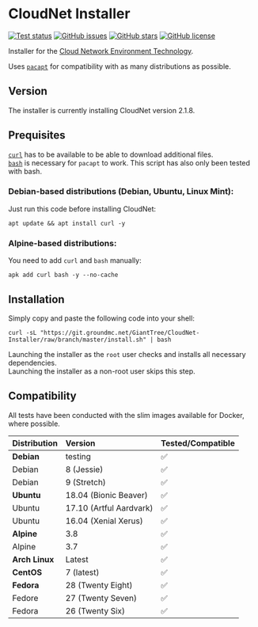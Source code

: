 # CloudNet Installer

[![Test status](https://ci.groundmc.net/buildStatus/icon?job=GiantTree/CloudNet-Installer/master)](https://ci.groundmc.net/job/GiantTree/job/CloudNet-Installer/job/master/)
[![GitHub issues](https://img.shields.io/github/issues/GiantTreeLP/CloudNet-Installer.svg)](https://github.com/GiantTreeLP/CloudNet-Installer/issues)
[![GitHub stars](https://img.shields.io/github/stars/GiantTreeLP/CloudNet-Installer.svg)](https://github.com/GiantTreeLP/CloudNet-Installer/stargazers)
[![GitHub license](https://img.shields.io/github/license/GiantTreeLP/CloudNet-Installer.svg)](https://github.com/GiantTreeLP/CloudNet-Installer/blob/master/LICENSE)


Installer for the [Cloud Network Environment Technology](https://github.com/CloudNetService/CloudNet).

Uses [`pacapt`](https://github.com/icy/pacapt) for compatibility with as many distributions as possible.

## Version

The installer is currently installing CloudNet version 2.1.8.

## Prequisites

[`curl`](https://curl.haxx.se/) has to be available to be able to download additional files.  
[`bash`](https://www.gnu.org/software/bash/) is necessary for `pacapt` to work. This script has also only been tested with bash.

### Debian-based distributions (Debian, Ubuntu, Linux Mint):

Just run this code before installing CloudNet:

    apt update && apt install curl -y

### Alpine-based distributions:

You need to add `curl` and `bash` manually:

    apk add curl bash -y --no-cache

## Installation

Simply copy and paste the following code into your shell:

    curl -sL "https://git.groundmc.net/GiantTree/CloudNet-Installer/raw/branch/master/install.sh" | bash

Launching the installer as the `root` user checks and installs all necessary dependencies.  
Launching the installer as a non-root user skips this step.

## Compatibility

All tests have been conducted with the slim images available for Docker, where possible.

| Distribution   | Version                 | Tested/Compatible |
| :------------- | :---------------------- | :---------------- |
| **Debian**     | testing                 | ✅                 |
| Debian         | 8 (Jessie)              | ✅                 |
| Debian         | 9 (Stretch)             | ✅                 |
| **Ubuntu**     | 18.04 (Bionic Beaver)   | ✅                 |
| Ubuntu         | 17.10 (Artful Aardvark) | ✅                 |
| Ubuntu         | 16.04 (Xenial Xerus)    | ✅                 |
| **Alpine**     | 3.8                     | ✅                 |
| Alpine         | 3.7                     | ✅                 |
| **Arch Linux** | Latest                  | ✅                 |
| **CentOS**     | 7 (latest)              | ✅                 |
| **Fedora**     | 28 (Twenty Eight)       | ✅                 |
| Fedore         | 27 (Twenty Seven)       | ✅                 |
| Fedora         | 26 (Twenty Six)         | ✅                 |